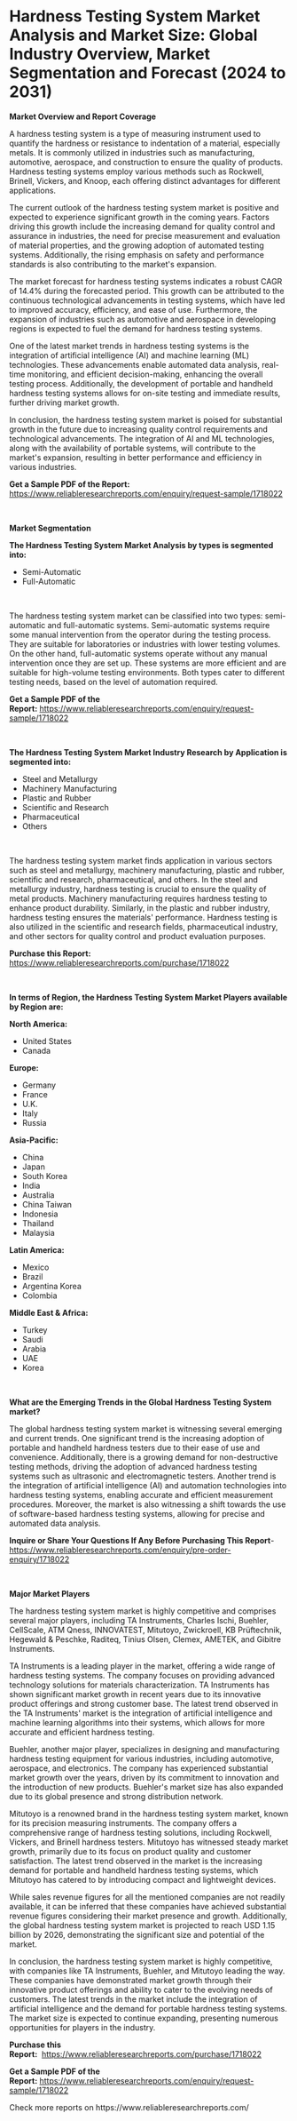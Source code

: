 <p><h1>Hardness Testing System Market Analysis and Market Size: Global Industry Overview, Market Segmentation and Forecast (2024 to 2031)</h1></p><p><strong>Market Overview and Report Coverage</strong></p>
<p><p>A hardness testing system is a type of measuring instrument used to quantify the hardness or resistance to indentation of a material, especially metals. It is commonly utilized in industries such as manufacturing, automotive, aerospace, and construction to ensure the quality of products. Hardness testing systems employ various methods such as Rockwell, Brinell, Vickers, and Knoop, each offering distinct advantages for different applications.</p><p>The current outlook of the hardness testing system market is positive and expected to experience significant growth in the coming years. Factors driving this growth include the increasing demand for quality control and assurance in industries, the need for precise measurement and evaluation of material properties, and the growing adoption of automated testing systems. Additionally, the rising emphasis on safety and performance standards is also contributing to the market's expansion.</p><p>The market forecast for hardness testing systems indicates a robust CAGR of 14.4% during the forecasted period. This growth can be attributed to the continuous technological advancements in testing systems, which have led to improved accuracy, efficiency, and ease of use. Furthermore, the expansion of industries such as automotive and aerospace in developing regions is expected to fuel the demand for hardness testing systems.</p><p>One of the latest market trends in hardness testing systems is the integration of artificial intelligence (AI) and machine learning (ML) technologies. These advancements enable automated data analysis, real-time monitoring, and efficient decision-making, enhancing the overall testing process. Additionally, the development of portable and handheld hardness testing systems allows for on-site testing and immediate results, further driving market growth.</p><p>In conclusion, the hardness testing system market is poised for substantial growth in the future due to increasing quality control requirements and technological advancements. The integration of AI and ML technologies, along with the availability of portable systems, will contribute to the market's expansion, resulting in better performance and efficiency in various industries.</p></p>
<p><strong>Get a Sample PDF of the Report:</strong> <a href="https://www.reliableresearchreports.com/enquiry/request-sample/1718022">https://www.reliableresearchreports.com/enquiry/request-sample/1718022</a></p>
<p>&nbsp;</p>
<p><strong>Market Segmentation</strong></p>
<p><strong>The Hardness Testing System Market Analysis by types is segmented into:</strong></p>
<p><ul><li>Semi-Automatic</li><li>Full-Automatic</li></ul></p>
<p>&nbsp;</p>
<p><p>The hardness testing system market can be classified into two types: semi-automatic and full-automatic systems. Semi-automatic systems require some manual intervention from the operator during the testing process. They are suitable for laboratories or industries with lower testing volumes. On the other hand, full-automatic systems operate without any manual intervention once they are set up. These systems are more efficient and are suitable for high-volume testing environments. Both types cater to different testing needs, based on the level of automation required.</p></p>
<p><strong>Get a Sample PDF of the Report:</strong>&nbsp;<a href="https://www.reliableresearchreports.com/enquiry/request-sample/1718022">https://www.reliableresearchreports.com/enquiry/request-sample/1718022</a></p>
<p>&nbsp;</p>
<p><strong>The Hardness Testing System Market Industry Research by Application is segmented into:</strong></p>
<p><ul><li>Steel and Metallurgy</li><li>Machinery Manufacturing</li><li>Plastic and Rubber</li><li>Scientific and Research</li><li>Pharmaceutical</li><li>Others</li></ul></p>
<p>&nbsp;</p>
<p><p>The hardness testing system market finds application in various sectors such as steel and metallurgy, machinery manufacturing, plastic and rubber, scientific and research, pharmaceutical, and others. In the steel and metallurgy industry, hardness testing is crucial to ensure the quality of metal products. Machinery manufacturing requires hardness testing to enhance product durability. Similarly, in the plastic and rubber industry, hardness testing ensures the materials' performance. Hardness testing is also utilized in the scientific and research fields, pharmaceutical industry, and other sectors for quality control and product evaluation purposes.</p></p>
<p><strong>Purchase this Report:</strong>&nbsp; <a href="https://www.reliableresearchreports.com/purchase/1718022">https://www.reliableresearchreports.com/purchase/1718022</a></p>
<p>&nbsp;</p>
<p><strong>In terms of Region, the Hardness Testing System Market Players available by Region are:</strong></p>
<p>
    <p> <strong> North America: </strong>
        <ul>
            <li>United States</li>
            <li>Canada</li>
        </ul>
        </p> 
    <p> <strong> Europe: </strong>
        <ul>
            <li>Germany</li>
            <li>France</li>
            <li>U.K.</li>
            <li>Italy</li>
            <li>Russia</li>
        </ul>
        </p> 
    <p> <strong> Asia-Pacific: </strong>
        <ul>
            <li>China</li>
            <li>Japan</li>
            <li>South Korea</li>
            <li>India</li>
            <li>Australia</li>
            <li>China Taiwan</li>
            <li>Indonesia</li>
            <li>Thailand</li>
            <li>Malaysia</li>
        </ul>
        </p> 
    <p> <strong> Latin America: </strong>
        <ul>
            <li>Mexico</li>
            <li>Brazil</li>
            <li>Argentina Korea</li>
            <li>Colombia</li>
        </ul>
        </p> 
    <p> <strong> Middle East & Africa: </strong>
        <ul>
            <li>Turkey</li>
            <li>Saudi</li>
            <li>Arabia</li>
            <li>UAE</li>
            <li>Korea</li>
        </ul>
    </p>
    </p>
<p>&nbsp;</p>
<p><strong>What are the Emerging Trends in the Global Hardness Testing System market?</strong></p>
<p><p>The global hardness testing system market is witnessing several emerging and current trends. One significant trend is the increasing adoption of portable and handheld hardness testers due to their ease of use and convenience. Additionally, there is a growing demand for non-destructive testing methods, driving the adoption of advanced hardness testing systems such as ultrasonic and electromagnetic testers. Another trend is the integration of artificial intelligence (AI) and automation technologies into hardness testing systems, enabling accurate and efficient measurement procedures. Moreover, the market is also witnessing a shift towards the use of software-based hardness testing systems, allowing for precise and automated data analysis.</p></p>
<p><strong>Inquire or Share Your Questions If Any Before Purchasing This Report</strong>- <a href="https://www.reliableresearchreports.com/enquiry/pre-order-enquiry/1718022">https://www.reliableresearchreports.com/enquiry/pre-order-enquiry/1718022</a></p>
<p>&nbsp;</p>
<p><strong>Major Market Players</strong></p>
<p><p>The hardness testing system market is highly competitive and comprises several major players, including TA Instruments, Charles Ischi, Buehler, CellScale, ATM Qness, INNOVATEST, Mitutoyo, Zwickroell, KB Prüftechnik, Hegewald & Peschke, Raditeq, Tinius Olsen, Clemex, AMETEK, and Gibitre Instruments. </p><p>TA Instruments is a leading player in the market, offering a wide range of hardness testing systems. The company focuses on providing advanced technology solutions for materials characterization. TA Instruments has shown significant market growth in recent years due to its innovative product offerings and strong customer base. The latest trend observed in the TA Instruments' market is the integration of artificial intelligence and machine learning algorithms into their systems, which allows for more accurate and efficient hardness testing.</p><p>Buehler, another major player, specializes in designing and manufacturing hardness testing equipment for various industries, including automotive, aerospace, and electronics. The company has experienced substantial market growth over the years, driven by its commitment to innovation and the introduction of new products. Buehler's market size has also expanded due to its global presence and strong distribution network.</p><p>Mitutoyo is a renowned brand in the hardness testing system market, known for its precision measuring instruments. The company offers a comprehensive range of hardness testing solutions, including Rockwell, Vickers, and Brinell hardness testers. Mitutoyo has witnessed steady market growth, primarily due to its focus on product quality and customer satisfaction. The latest trend observed in the market is the increasing demand for portable and handheld hardness testing systems, which Mitutoyo has catered to by introducing compact and lightweight devices.</p><p>While sales revenue figures for all the mentioned companies are not readily available, it can be inferred that these companies have achieved substantial revenue figures considering their market presence and growth. Additionally, the global hardness testing system market is projected to reach USD 1.15 billion by 2026, demonstrating the significant size and potential of the market.</p><p>In conclusion, the hardness testing system market is highly competitive, with companies like TA Instruments, Buehler, and Mitutoyo leading the way. These companies have demonstrated market growth through their innovative product offerings and ability to cater to the evolving needs of customers. The latest trends in the market include the integration of artificial intelligence and the demand for portable hardness testing systems. The market size is expected to continue expanding, presenting numerous opportunities for players in the industry.</p></p>
<p><strong>Purchase this Report:</strong>&nbsp;&nbsp;<a href="https://www.reliableresearchreports.com/purchase/1718022">https://www.reliableresearchreports.com/purchase/1718022</a></p>
<p></p>
<p><strong>Get a Sample PDF of the Report:</strong>&nbsp;<a href="https://www.reliableresearchreports.com/enquiry/request-sample/1718022">https://www.reliableresearchreports.com/enquiry/request-sample/1718022</a></p>
<p>Check more reports on https://www.reliableresearchreports.com/</p>